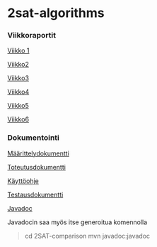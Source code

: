 # 2sat-algorithms


### Viikkoraportit

[Viikko 1](https://github.com/jupste/2sat-algorithms/blob/master/weeklyreports/viikko1.md)

[Viikko2](https://github.com/jupste/2sat-algorithms/blob/master/weeklyreports/viikko2.md)

[Viikko3](https://github.com/jupste/2sat-algorithms/blob/master/weeklyreports/viikko3.md)

[Viikko4](https://github.com/jupste/2sat-algorithms/blob/master/weeklyreports/viikko4.md)

[Viikko5](https://github.com/jupste/2sat-algorithms/blob/master/weeklyreports/viikko5.md)

[Viikko6](https://github.com/jupste/2sat-algorithms/blob/master/weeklyreports/viikko6.md)

### Dokumentointi

[Määrittelydokumentti](https://github.com/jupste/2sat-algorithms/blob/master/documents/maarittely.md)

[Toteutusdokumentti](https://github.com/jupste/2sat-algorithms/blob/master/documents/toteutus.md)

[Käyttöohje](https://github.com/jupste/2sat-algorithms/blob/master/documents/kayttoohje.md)

[Testausdokumentti](https://github.com/jupste/2sat-algorithms/blob/master/documents/testaus.md)

[Javadoc](http://htmlpreview.github.io/?https://github.com/jupste/2sat-algorithms/blob/master/documentation/apidocs/index.html)

Javadocin saa myös itse generoitua komennolla
> cd 2SAT-comparison
> mvn javadoc:javadoc

